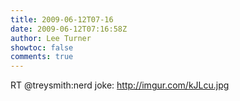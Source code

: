 ```yaml
---
title: 2009-06-12T07-16
date: 2009-06-12T07:16:58Z
author: Lee Turner
showtoc: false
comments: true
---
```


RT @treysmith:nerd joke: http://imgur.com/kJLcu.jpg

